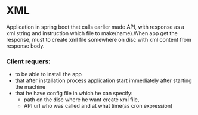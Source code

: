 # XML

Application in spring boot that calls earlier made API, with response as a xml string and instruction which file to make(name).When app get the response, must to create xml file somewhere on disc with xml content from response body.

### Client requers: ###
* to be able to install the app
* that after installation process application start immediately after starting the machine
* that he have config file in which he can specify:
  * path on the disc where he want create xml file,
  * API url who was called and at what time(as cron expression)
